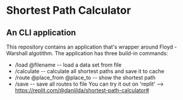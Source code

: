 # Shortest Path Calculator
## An CLI application 
This repository contains an application that's wrapper around Floyd - Warshall algotithm.
The application has three build-in commands:
* /load @filename -- load a data set from file
* /calculate -- calculate all shortest paths and save it to cache
* /route @place_from @place_to -- show the shortest path
* /save -- save all routes to file
You can try it out on 'replit' --> https://replit.com/@daniilda/shortest-path-calculator#
